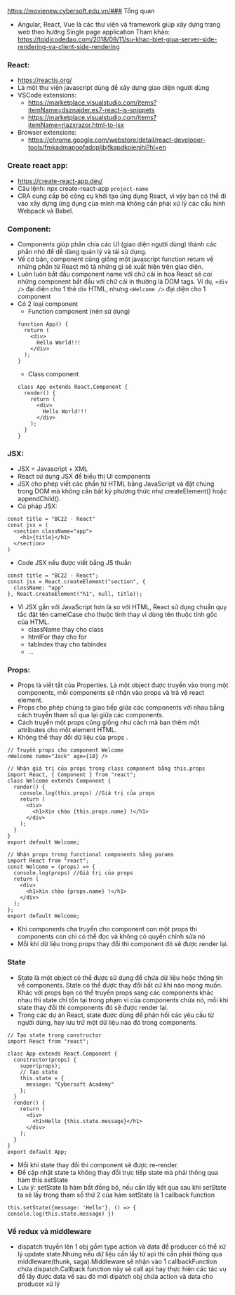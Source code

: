 https://movienew.cybersoft.edu.vn/### Tổng quan
- Angular, React, Vue là các thư viện và framework giúp xây dựng trang web theo hướng Single page application
Tham khảo: https://toidicodedao.com/2018/09/11/su-khac-biet-giua-server-side-rendering-va-client-side-rendering

### React:
- https://reactjs.org/
- Là một thư viện javascript dùng để xây dựng giao diện người dùng
- VSCode extensions:
  - https://marketplace.visualstudio.com/items?itemName=dsznajder.es7-react-js-snippets
  - https://marketplace.visualstudio.com/items?itemName=riazxrazor.html-to-jsx
- Browser extensions:
  - https://chrome.google.com/webstore/detail/react-developer-tools/fmkadmapgofadopljbjfkapdkoienihi?hl=en


### Create react app:
- https://create-react-app.dev/
- Câu lệnh: npx create-react-app `project-name`
- CRA cung cấp bộ công cụ khởi tạo ứng dụng React, vì vậy bạn có thể đi vào xây dựng ứng dụng của mình mà không cần phải xử lý các cấu hình Webpack và Babel.

### Component:
- Components giúp phân chia các UI (giao diện người dùng) thành các phần nhỏ để dễ dàng quản lý và tái sử dụng.
- Về cơ bản, component cũng giống một javascript function return về những phần tử React mô tả những gì sẽ xuất hiện trên giao diện.
- Luôn luôn bắt đầu component name với chữ cái in hoa React sẽ coi những component bắt đầu với chữ cái in thường là DOM tags. Ví dụ, `<div />` đại diện cho 1 thẻ div HTML, nhưng `<Welcome />` đại diện cho 1 component
- Có 2 loại component
  - Function component (nên sử dụng)
  ```
  function App() {
    return (
      <div>
        Hello World!!!
      </div>
    );
  }
  ```
  - Class component
  ```
  class App extends React.Component {
    render() {
      return (
        <div>
          Hello World!!!
        </div>
      );
    }
  }
  ```

### JSX:

- JSX = Javascript + XML
- React sử dụng JSX để biểu thị UI components
- JSX cho phép viết các phần tử HTML bằng JavaScript và đặt chúng trong DOM mà không cần bất kỳ phương thức như createElement() hoặc appendChild().
- Cú pháp JSX:
```
const title = "BC22 - React"
const jsx = (
  <section className="app">
    <h1>{title}</h1>
  </section>
)
```

- Code JSX nếu được viết bằng JS thuần
```
const title = "BC22 - React";
const jsx = React.createElement("section", {
  className: "app"
}, React.createElement("h1", null, title));
```
- Vì JSX gần với JavaScript hơn là so với HTML, React sử dụng chuẩn quy tắc đặt tên camelCase cho thuộc tính thay vì dùng tên thuộc tính gốc của HTML.
  - className thay cho class
  - htmlFor thay cho for
  - tabIndex thay cho tabindex
  - ...

### Props:

- Props là viết tắt của Properties. Là một object được truyền vào trong một components, mỗi components sẽ nhận vào props và trả về react element.
- Props cho phép chúng ta giao tiếp giữa các components với nhau bằng cách truyền tham số qua lại giữa các components.
- Cách truyền một props cũng giống như cách mà bạn thêm một attributes cho một element HTML.
- Không thể thay đổi dữ liệu của props .

```
// Truyền props cho component Welcome
<Welcome name="Jack" age={18} />
```
```
// Nhận giá trị của props trong class component bằng this.props
import React, { Component } from "react";
class Welcome extends Component {
  render() {
    console.log(this.props) //Giá trị của props
    return (
      <div>
        <h1>Xin chào {this.props.name} !</h1>
      </div>
    );
  }
}
export default Welcome;
```
```
// Nhận props trong functional components bằng params
import React from "react";
const Welcome = (props) => {
  console.log(props) //Giá trị của props
  return (
    <div>
      <h1>Xin chào {props.name} !</h1>
    </div>
  );
};
export default Welcome;
```
- Khi components cha truyền cho component con một props thì components con chỉ có thể đọc và không có quyền chỉnh sửa nó
- Mỗi khi dữ liệu trong props thay đổi thì component đó sẽ được render lại.


### State

- State là một object có thể được sử dụng để chứa dữ liệu hoặc thông tin về components. State có thể được thay đổi bất cứ khi nào mong muốn. Khác với props bạn có thể truyền props sang các components khác nhau thì state chỉ tồn tại trong phạm vi của components chứa nó, mỗi khi state thay đổi thì components đó sẽ được render lại.
- Trong các dự án React, state được dùng để phản hồi các yêu cầu từ người dùng, hay lưu trữ một dữ liệu nào đó trong components.
```
// Tạo state trong constructor
import React from "react";

class App extends React.Component {
  constructor(props) {
    super(props);
    // Tạo state
    this.state = {
      message: "Cybersoft Academy"
    };
  }
  render() {
    return (
      <div>
        <h1>Hello {this.state.message}</h1>
      </div>
    );
  }
}
export default App;
```
- Mỗi khi state thay đổi thì component sẽ được re-render.
- Để cập nhật state ta không thay đổi trực tiếp state mà phải thông qua hàm this.setState
- Lưu ý: setState là hàm bất đồng bộ, nếu cần lấy kết qua sau khi setState ta sẽ lấy trong tham số thứ 2 của hàm setState là 1 callback function
```
this.setState({message: 'Hello'}, () => { console.log(this.state.message) })
```



### Về redux và middleware
- dispatch truyền lên 1 obj gồm type action và data để producer có thể xử lý update state.Nhưng nếu dữ liệu cần lấy từ api thì cần phải thông qua middleware(thunk, saga).Middleware sẽ nhận vào 1 callbackFunction chứa dispatch.Callback function này sẽ call api hay thực hiện các tác vụ để lấy được data về sau đó mới dipatch obj chứa action và data cho producer xử lý